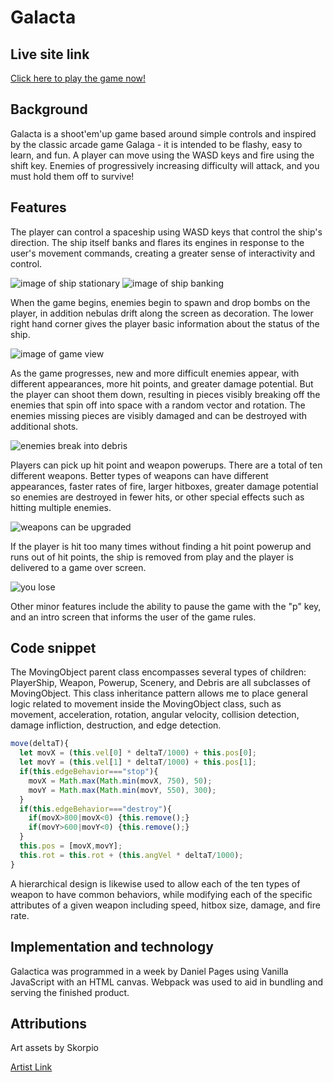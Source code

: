 # Galacta

## Live site link

[Click here to play the game now!][live]

[live]: https://dspages.github.io/Galacta/

## Background

Galacta is a shoot'em'up game based around simple controls and inspired by the classic arcade game Galaga - it is intended to be flashy, easy to learn, and fun. A player can move using the WASD keys and fire using the shift key. Enemies of progressively increasing difficulty will attack, and you must hold them off to survive!

## Features

The player can control a spaceship using WASD keys that control the ship's direction. The ship itself banks and flares its engines in response to the user's movement commands, creating a greater sense of interactivity and control.

![image of ship stationary](https://github.com/dspages/Galacta/blob/master/docs/images/ScreenShot1.png)
![image of ship banking](https://github.com/dspages/Galacta/blob/master/docs/images/ScreenShot2.png)

When the game begins, enemies begin to spawn and drop bombs on the player, in addition nebulas drift along the screen as decoration. The lower right hand corner gives the player basic information about the status of the ship.

![image of game view](https://github.com/dspages/Galacta/blob/master/docs/images/ScreenShot3.png)

As the game progresses, new and more difficult enemies appear, with different appearances, more hit points, and greater damage potential. But the player can shoot them down, resulting in pieces visibly breaking off the enemies that spin off into space with a random vector and rotation. The enemies missing pieces are visibly damaged and can be destroyed with additional shots.

![enemies break into debris](https://github.com/dspages/Galacta/blob/master/docs/images/ScreenShot4.png)

Players can pick up hit point and weapon powerups. There are a total of ten different weapons. Better types of weapons can have different appearances, faster rates of fire, larger hitboxes, greater damage potential so enemies are destroyed in fewer hits, or other special effects such as hitting multiple enemies.

![weapons can be upgraded](https://github.com/dspages/Galacta/blob/master/docs/images/ScreenShot5.png)

If the player is hit too many times without finding a hit point powerup and runs out of hit points, the ship is removed from play and the player is delivered to a game over screen.

![you lose](https://github.com/dspages/Galacta/blob/master/docs/images/ScreenShot6.png)

Other minor features include the ability to pause the game with the "p" key, and an intro screen that informs the user of the game rules.

## Code snippet

The MovingObject parent class encompasses several types of children: PlayerShip, Weapon, Powerup, Scenery, and Debris are all subclasses of MovingObject. This class inheritance pattern allows me to place general logic related to movement inside the MovingObject class, such as movement, acceleration, rotation, angular velocity, collision detection, damage infliction, destruction, and edge detection.

```Javascript
move(deltaT){
  let movX = (this.vel[0] * deltaT/1000) + this.pos[0];
  let movY = (this.vel[1] * deltaT/1000) + this.pos[1];
  if(this.edgeBehavior==="stop"){
    movX = Math.max(Math.min(movX, 750), 50);
    movY = Math.max(Math.min(movY, 550), 300);
  }
  if(this.edgeBehavior==="destroy"){
    if(movX>800|movX<0) {this.remove();}
    if(movY>600|movY<0) {this.remove();}
  }
  this.pos = [movX,movY];
  this.rot = this.rot + (this.angVel * deltaT/1000);
}
```

A hierarchical design is likewise used to allow each of the ten types of weapon to have common behaviors, while modifying each of the specific attributes of a given weapon including speed, hitbox size, damage, and fire rate.

## Implementation and technology

Galactica was programmed in a week by Daniel Pages using Vanilla JavaScript with an HTML canvas. Webpack was used to aid in bundling and serving the finished product.

## Attributions

Art assets by Skorpio

[Artist Link](https://opengameart.org/content/space-ship-construction-kit)
